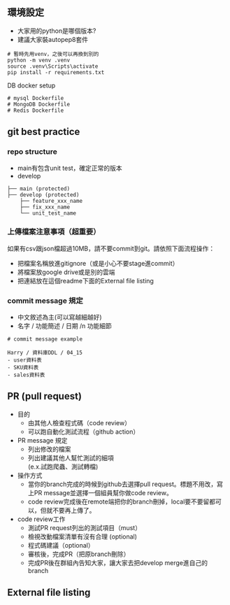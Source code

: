 ## 環境設定

- 大家用的python是哪個版本?
- 建議大家裝autopep8套件

```
# 暫時先用venv，之後可以再換到別的
python -m venv .venv
source .venv\Scripts\activate
pip install -r requirements.txt
```

DB docker setup
```
# mysql Dockerfile
# MongoDB Dockerfile
# Redis Dockerfile
```




## git best practice
### repo structure
- main有包含unit test，確定正常的版本
- develop 
```
├── main (protected)
├── develop (protected)
    ├── feature_xxx_name
    ├── fix_xxx_name
    └── unit_test_name
```
### 上傳檔案注意事項（超重要）
如果有csv跟json檔超過10MB，請不要commit到git。請依照下面流程操作：
- 把檔案名稱放進gitignore（或是小心不要stage進commit）
- 將檔案放google drive或是別的雲端
- 把連結放在這個readme下面的External file listing

### commit message 規定
- 中文敘述為主(可以寫越細越好)
- 名字 / 功能簡述 / 日期 /n 功能細節
```
# commit message example

Harry / 資料庫DDL / 04_15
- user資料表
- SKU資料表
- sales資料表
```

## PR (pull request)

- 目的
    - 由其他人檢查程式碼（code review）
    - 可以跑自動化測試流程（github action）
- PR message 規定
    - 列出修改的檔案
    - 列出建議其他人幫忙測試的細項 
   <br>(e.x.試跑爬蟲、測試轉檔)</br>
- 操作方式
    - 當你的branch完成的時候到github去選擇pull request。標題不用改，寫上PR message並選擇一個組員幫你做code review。
    - code review完成後在remote端把你的branch刪掉，local要不要留都可以，但就不要再上傳了。
- code review工作
    - 測試PR request列出的測試項目（must）
    - 檢視改動檔案清單有沒有合理 (optional)
    - 程式碼建議（optional）
    - 審核後，完成PR（把原branch刪除）
    - 完成PR後在群組內告知大家，讓大家去把develop merge進自己的branch

## External file listing
